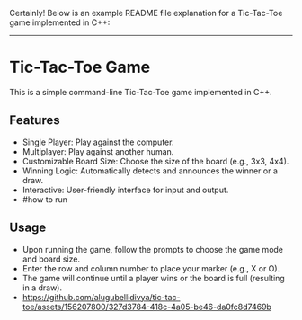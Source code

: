 Certainly! Below is an example README file explanation for a Tic-Tac-Toe game implemented in C++:

---

# Tic-Tac-Toe Game

This is a simple command-line Tic-Tac-Toe game implemented in C++.

## Features

- Single Player: Play against the computer.
- Multiplayer: Play against another human.
- Customizable Board Size: Choose the size of the board (e.g., 3x3, 4x4).
- Winning Logic: Automatically detects and announces the winner or a draw.
- Interactive: User-friendly interface for input and output.
- #how to run

## Usage

- Upon running the game, follow the prompts to choose the game mode and board size.
- Enter the row and column number to place your marker (e.g., X or O).
- The game will continue until a player wins or the board is full (resulting in a draw).
- https://github.com/alugubellidivya/tic-tac-toe/assets/156207800/327d3784-418c-4a05-be46-da0fc8d7469b

